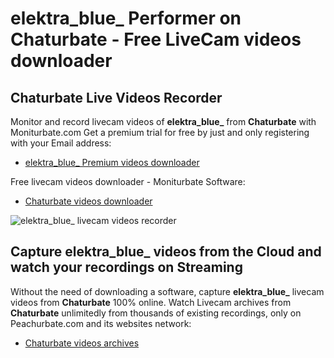 # elektra_blue_ Performer on Chaturbate - Free LiveCam videos downloader

## Chaturbate Live Videos Recorder

Monitor and record livecam videos of **elektra_blue_** from **Chaturbate** with Moniturbate.com
Get a premium trial for free by just and only registering with your Email address:
* [elektra_blue_ Premium videos downloader](https://moniturbate.com/request-demo-licence-key.html)

Free livecam videos downloader - Moniturbate Software:
* [Chaturbate videos downloader](https://moniturbate.com/moniturbate-download-software.html)

![elektra_blue_ livecam videos recorder](https://peachurnet.com/templates/moniturbate-software.png)


## Capture elektra_blue_ videos from the Cloud and watch your recordings on Streaming

Without the need of downloading a software, capture **elektra_blue_** livecam videos from **Chaturbate** 100% online.
Watch Livecam archives from **Chaturbate** unlimitedly from thousands of existing recordings, only on Peachurbate.com and its websites network:
* [Chaturbate videos archives](https://peachurnet.com/)